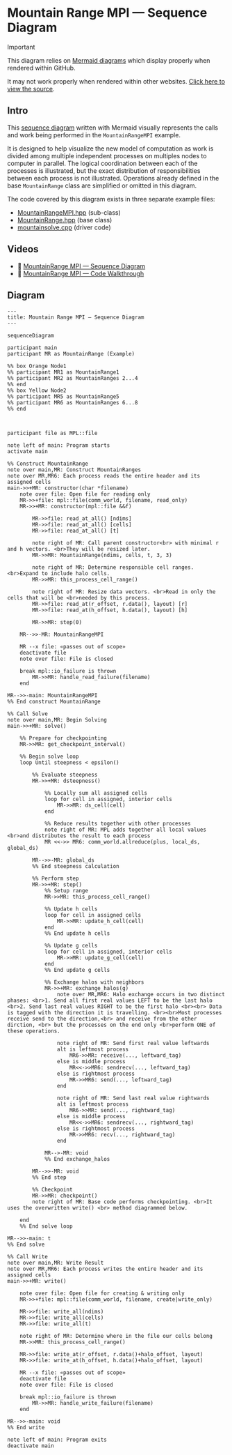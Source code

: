 # Mountain Range MPI — Sequence Diagram

> [!IMPORTANT]
> This diagram relies on [Mermaid diagrams](https://mermaid.js.org/) which display properly when rendered within GitHub.
>
> It may not work properly when rendered within other websites. [Click here to view the source](https://github.com/BYUHPC/sci-comp-course-example-cxx/blob/main/docs/MountainRangeMPI-sequence-diagram.md).

## Intro

This [sequence diagram](https://mermaid.js.org/syntax/sequenceDiagram.html#sequence-diagrams) written with Mermaid visually represents
the calls and work being performed in the `MountainRangeMPI` example.

It is designed to help visualize the new model of computation as work is divided among multiple independent processes on multiples nodes to computer in parallel.
The logical coordination between each of the processes is illustrated, but the exact distribution of responsibilities between each process is not illustrated.
Operations already defined in the base `MountainRange` class are simplified or omitted in this diagram.

The code covered by this diagram exists in three separate example files:
* [MountainRangeMPI.hpp](../src/MountainRangeMPI.hpp) (sub-class)
* [MountainRange.hpp](../src/MountainRange.hpp) (base class)
* [mountainsolve.cpp](../src/mountainsolve.cpp) (driver code)

## Videos

- 🎥 [MountainRange MPI — Sequence Diagram]()
- 🎥 [MountainRange MPI — Code Walkthrough]()

## Diagram

```mermaid
---
title: Mountain Range MPI — Sequence Diagram
---

sequenceDiagram

participant main
participant MR as MountainRange (Example)

%% box Orange Node1
%% participant MR1 as MountainRange1
%% participant MR2 as MountainRanges 2...4
%% end
%% box Yellow Node2
%% participant MR5 as MountainRange5
%% participant MR6 as MountainRanges 6...8
%% end



participant file as MPL::file

note left of main: Program starts
activate main

%% Construct MountainRange
note over main,MR: Construct MountainRanges
note over MR,MR6: Each process reads the entire header and its assigned cells
main->>+MR: constructor(char *filename)
    note over file: Open file for reading only
    MR->>+file: mpl::file(comm_world, filename, read_only)
    MR->>+MR: constructor(mpl::file &&f)

        MR->>file: read_at_all() [ndims]
        MR->>file: read_at_all() [cells]
        MR->>file: read_at_all() [t]

        note right of MR: Call parent constructor<br> with minimal r and h vectors. <br>They will be resized later.
        MR->>MR: MountainRange(ndims, cells, t, 3, 3)

        note right of MR: Determine responsible cell ranges. <br>Expand to include halo cells.
        MR->>MR: this_process_cell_range()

        note right of MR: Resize data vectors. <br>Read in only the cells that will be <br>needed by this process.
        MR->>file: read_at(r_offset, r.data(), layout) [r]
        MR->>file: read_at(h_offset, h.data(), layout) [h]

        MR->>MR: step(0)

    MR-->>-MR: MountainRangeMPI

    MR --x file: «passes out of scope»
    deactivate file
    note over file: File is closed

    break mpl::io_failure is thrown
        MR->>MR: handle_read_failure(filename)
    end

MR-->>-main: MountainRangeMPI
%% End construct MountainRange

%% Call Solve
note over main,MR: Begin Solving
main->>+MR: solve()

    %% Prepare for checkpointing
    MR->>MR: get_checkpoint_interval()

    %% Begin solve loop
    loop Until steepness < epsilon()

        %% Evaluate steepness
        MR->>+MR: dsteepness()

            %% Locally sum all assigned cells
            loop for cell in assigned, interior cells
                MR->>MR: ds_cell(cell)
            end

            %% Reduce results together with other processes
            note right of MR: MPL adds together all local values <br>and distributes the result to each process
            MR <<->> MR6: comm_world.allreduce(plus, local_ds, global_ds)

        MR-->>-MR: global_ds
        %% End steepness calculation

        %% Perform step
        MR->>+MR: step()
            %% Setup range
            MR->>MR: this_process_cell_range()

            %% Update h cells
            loop for cell in assigned cells
                MR->>MR: update_h_cell(cell)
            end
            %% End update h cells

            %% Update g cells
            loop for cell in assigned, interior cells
                MR->>MR: update_g_cell(cell)
            end
            %% End update g cells

            %% Exchange halos with neighbors
            MR->>+MR: exchange_halos(g)
                note over MR,MR6: Halo exchange occurs in two distinct phases: <br>1. Send all first real values LEFT to be the last halo <br>2. Send last real values RIGHT to be the first halo <br><br> Data is tagged with the direction it is travelling. <br><br>Most processes receive send to the direction,<br> and receive from the other dirction, <br> but the processes on the end only <br>perform ONE of these operations.

                note right of MR: Send first real value leftwards
                alt is leftmost process
                    MR6->>MR: receive(..., leftward_tag)
                else is middle process
                    MR<<->>MR6: sendrecv(..., leftward_tag)
                else is rightmost process
                    MR->>MR6: send(..., leftward_tag)
                end

                note right of MR: Send last real value rightwards
                alt is leftmost process
                    MR6->>MR: send(..., rightward_tag)
                else is middle process
                    MR<<->>MR6: sendrecv(..., rightward_tag)
                else is rightmost process
                    MR->>MR6: recv(..., rightward_tag)
                end

            MR-->-MR: void
            %% End exchange_halos

        MR-->>-MR: void
        %% End step

        %% Checkpoint
        MR->>MR: checkpoint()
        note right of MR: Base code performs checkpointing. <br>It uses the overwritten write() <br> method diagrammed below.

    end
    %% End solve loop

MR-->>-main: t
%% End solve

%% Call Write
note over main,MR: Write Result
note over MR,MR6: Each process writes the entire header and its assigned cells
main->>+MR: write()

    note over file: Open file for creating & writing only
    MR->>+file: mpl::file(comm_world, filename, create|write_only)

    MR->>file: write_all(ndims)
    MR->>file: write_all(cells)
    MR->>file: write_all(t)

    note right of MR: Determine where in the file our cells belong
    MR->>MR: this_process_cell_range()

    MR->>file: write_at(r_offset, r.data()+halo_offset, layout)
    MR->>file: write_at(h_offset, h.data()+halo_offset, layout)

    MR --x file: «passes out of scope»
    deactivate file
    note over file: File is closed

    break mpl::io_failure is thrown
        MR->>MR: handle_write_failure(filename)
    end

MR-->>-main: void
%% End write

note left of main: Program exits
deactivate main
```
